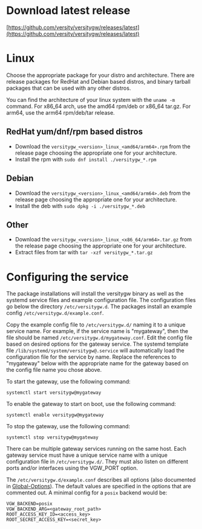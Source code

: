 # Download latest release
[https://github.com/versity/versitygw/releases/latest](https://github.com/versity/versitygw/releases/latest)

# Linux

Choose the appropriate package for your distro and architecture. There are release packages for RedHat and Debian based distros, and binary tarball packages that can be used with any other distros.

You can find the architecture of your linux system with the `uname -m` command. For x86_64 arch, use the amd64 rpm/deb or x86_64 tar.gz. For arm64, use the arm64 rpm/deb/tar release.

## RedHat yum/dnf/rpm based distros
* Download the `versitygw_<version>_linux_<amd64/arm64>.rpm` from the release page choosing the appropriate one for your architecture.
* Install the rpm with `sudo dnf install ./versitygw_*.rpm`

## Debian
* Download the `versitygw_<version>_linux_<amd64/arm64>.deb` from the release page choosing the appropriate one for your architecture.
* Install the deb with `sudo dpkg -i ./versitygw_*.deb`

## Other
* Download the `versitygw_<version>_linux_<x86_64/arm64>.tar.gz` from the release page choosing the appropriate one for your architecture.
* Extract files from tar with `tar -xzf versitygw_*.tar.gz`

# Configuring the service
The package installations will install the versitygw binary as well as the systemd service files and example configuration file. The configuration files go below the directory `/etc/versitygw.d`. The packages install an example config `/etc/versitygw.d/example.conf`.

Copy the example config file to `/etc/versitygw.d/` naming it to a unique service name. For example, if the service name is "mygateway", then the file should be named `/etc/versitygw.d/mygateway.conf`. Edit the config file based on desired options for the gateway service. The systemd template file `/lib/systemd/system/versitygw@.service` will automatically load the configuration file for the service by name.  Replace the references to "mygateway" below with the appropriate name for the gateway based on the config file name you chose above.

To start the gateway, use the following command:
```
systemctl start versitygw@mygateway
```
To enable the gateway to start on boot, use the following command:
```
systemctl enable versitygw@mygateway
```
To stop the gateway, use the following command:
```
systemctl stop versitygw@mygateway
```

There can be multiple gateway services running on the same host. Each gateway service must have a unique service name with a unique configuration file in `/etc/versitygw.d/`. They must also listen on different ports and/or interfaces using the VGW_PORT option.

The `/etc/versitygw.d/example.conf` describes all options (also documented in [Global-Options](./Global-Options)). The default values are specified in the options that are commented out. A minimal config for a `posix` backend would be:
```
VGW_BACKEND=posix
VGW_BACKEND_ARG=<gateway_root_path>
ROOT_ACCESS_KEY_ID=<access_key>
ROOT_SECRET_ACCESS_KEY=<secret_key>
```